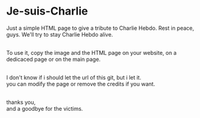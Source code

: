 # Je-suis-Charlie

Just a simple HTML page to give a tribute to Charlie Hebdo.
Rest in peace, guys. We'll try to stay Charlie Hebdo alive.
<br /><br />

To use it, copy the image and the HTML page on your website, on a dedicaced page or on the main page.
<br /><br />


I don't know if i should let the url of this git, but i let it.<br />
you can modify the page or remove the credits if you want.
<br /><br />

thanks you,<br />
and a goodbye for the victims.
